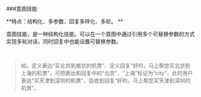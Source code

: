 ###意图技能



**特点：结构化、多参数、回复多样化、多轮。 **



意图技能，是一种结构化技能。可以在一个意图中通过引用多个可替换参数的方式实现多轮对话，同时回复中也能设置可替换参数。

​	



> <font color=#696969>如，定义表达“买北京到南京的机票”、定义回复“好的，马上帮您买北京到上海的机票”，可把表达和回复中的“北京”、“上海”标记为“city”，此时用户表达“买天津到深圳的机票”，会收到回复“好的，马上帮您买天津到深圳的机票”。</font>





